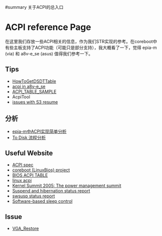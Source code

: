 ﻿#summary 关于ACPI的总入口
# ACPI reference Page #
在这里我们存放一些ACPI相关的信息，作为我们STR实现的参考。在coreboot中有些主板支持了ACPI功能（可能只是部分支持），我大概看了一下，觉得 epia-m (via) 和 a8v-e\_se (asus) 值得我们参考一下。

## Tips ##

  * [HowToGetDSDTTable](HowToGetDSDTTable.md)
  * [acpi in a8v-e\_se](ACPI_in_coreboot.md)
  * [ACPI\_TABLE\_SAMPLE](ACPI_TABLE_SAMPLE.md)
  * AcpiTool
  * [issues with S3 resume](Video.md)

## 分析 ##

  * [epia-m中ACPI实现简单分析](AcpiInepia.md)
  * [To Disk 流程分析](Suspend.md)

## Useful Website ##
  * [ACPI spec](http://www.acpi.info)
  * [coreboot (LinuxBios) project](http://coreboot.org)
  * [BIOS ACPI TABLE](http://blog.chinaunix.net/u/7356/showart_370384.html)
  * [linux acpi](http://wiki.zh-kernel.org/project/linux-acpi)
  * [Kernel Summit 2005: The power management summit](http://lwn.net/Articles/144193/)
  * [Suspend and hibernation status report](http://lwn.net/Articles/243404/)
  * [swsusp status report](http://lkml.org/lkml/2006/7/25/105)
  * [Software-based sleep control](http://www.patentgenius.com/patent/6446213.html)
## Issue ##
  * [VGA\_Restore](VGA_Restore.md)